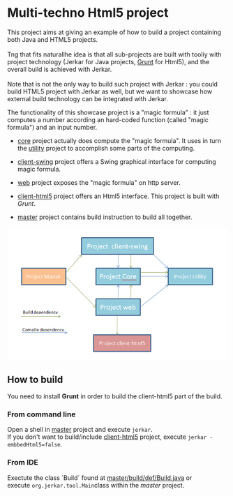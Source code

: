# Multi-techno Html5 project

This project aims at giving an example of how to build a project containing both Java and HTML5 projects.<br/><br/>
Tng that fits naturallhe idea is that all sub-projects are built with tooliy with project technology (Jerkar for Java projects, [Grunt](gruntjs.com) for Html5), and the overall build is achieved with Jerkar.<br/> <br/>
Note that is not the only way to build such project with Jerkar : you could build HTML5 project with Jerkar as well, but we want to showcase how external build technology can be integrated with Jerkar.

The functionality of this showcase project is a "magic formula" : it just computes a number according an hard-coded function (called "magic formula") and an input number. 

* [core](./core) project actually does compute the "magic formula". It uses in turn the [utility](./utility) project to accomplish some parts of the computing.

* [client-swing](./client-swing) project offers a Swing graphical interface for computing magic formula.

* [web](./web) project exposes the "magic formula" on http server.

* [client-html5](./client-html5) project offers an Html5 interface. This project is built with *Grunt*. 

* [master](./master) project contains build instruction to build all together.


![map](master/capture.png)

## How to build

You need to install **Grunt** in order to build the client-html5 part of the build.

### From command line
Open a shell in [master](./master) project and execute `jerkar`. <br/>
If you don't want to build/include [client-html5](./client-html5) project, execute `jerkar -embbedHtml5=false`.


### From IDE
Exectute the class ´Build´ found at [master/build/def/Build.java](master/jerkar/def/Build.java) or <br/>
execute `org.jerkar.tool.Main`class within the *master* project.
